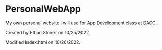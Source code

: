 # PersonalWebApp
My own personal website I will use for App Development class at DACC.

Created by Ethan Stoner on 10/25/2022

Modified Index.html on 10/26/2022.
